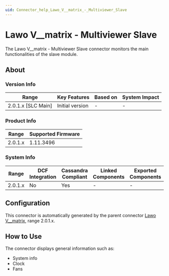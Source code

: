 ```yaml
---
uid: Connector_help_Lawo_V__matrix_-_Multiviewer_Slave
---
```


# Lawo V\_\_matrix - Multiviewer Slave

The Lawo V\_\_matrix - Multiviewer Slave connector monitors the main functionalities of the slave module.

## About

### Version Info

| Range                | Key Features     | Based on     | System Impact     |
|----------------------|------------------|--------------|-------------------|
| 2.0.1.x \[SLC Main\] | Initial version  | \-           | \-                |

### Product Info

| Range     | Supported Firmware     |
|-----------|------------------------|
| 2.0.1.x   | 1.11.3496              |

### System Info

| Range     | DCF Integration     | Cassandra Compliant     | Linked Components     | Exported Components     |
|-----------|---------------------|-------------------------|-----------------------|-------------------------|
| 2.0.1.x   | No                  | Yes                     | \-                    | \-                      |

## Configuration

This connector is automatically generated by the parent connector [Lawo V\_\_matrix](xref:Connector_help_Lawo_V__matrix), range 2.0.1.x.

## How to Use

The connector displays general information such as:

- System info
- Clock
- Fans
